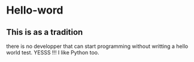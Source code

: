 # Hello-word
<pr>
<h2> This is as a tradition </h2>
there is no developper that can start programming without 
writting a hello world test. YESSS !!! 
I like Python too.
